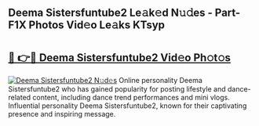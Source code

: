 ## Deema Sistersfuntube2 Le𝚊k𝚎d N𝚞𝚍es - Part-F1X Photos Vid𝚎o Le𝚊ks KTsyp

# <h2><a href="http://fbe0y4.evod.top/?m=Deema+Sistersfuntube2">🔗 👉🔴 Deema Sistersfuntube2 Vid𝚎o Ph𝚘t𝚘s</a></h2>

[![Deema Sistersfuntube2 N𝚞d𝚎s](https://i.imgur.com/8V9OHl7.gif)](http://fbe0y4.evod.top/?m=Deema+Sistersfuntube2)
Online personality Deema Sistersfuntube2 who has gained popularity for posting lifestyle and dance-related content, including dance trend performances and mini vlogs. Influential personality Deema Sistersfuntube2, known for their captivating presence and inspiring message. 
